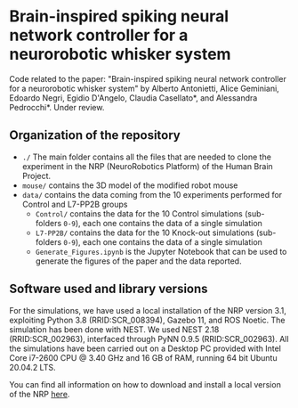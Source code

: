 # Brain-inspired spiking neural network controller for a neurorobotic whisker system
Code related to the paper: "Brain-inspired spiking neural network controller for a neurorobotic whisker system" by Alberto Antonietti, Alice Geminiani, Edoardo Negri, Egidio D'Angelo, Claudia Casellato*, and Alessandra Pedrocchi*. Under review.

## Organization of the repository
- `./` The main folder contains all the files that are needed to clone the experiment in the NRP (NeuroRobotics Platform) of the Human Brain Project.
- `mouse/` contains the 3D model of the modified robot mouse
- `data/` contains the data coming from the 10 experiments performed for Control and L7-PP2B groups
  - `Control/` contains the data for the 10 Control simulations (sub-folders `0-9`), each one contains the data of a single simulation
  - `L7-PP2B/` contains the data for the 10 Knock-out simulations (sub-folders `0-9`), each one contains the data of a single simulation
  - `Generate_Figures.ipynb` is the Jupyter Notebook that can be used to generate the figures of the paper and the data reported.

## Software used and library versions
For the simulations, we have used a local installation of the NRP version 3.1, exploiting Python 3.8 (RRID:SCR_008394), Gazebo 11, and ROS Noetic.
The simulation has been done with NEST. We used NEST 2.18 (RRID:SCR_002963), interfaced through PyNN 0.9.5 (RRID:SCR_002963).
All the simulations have been carried out on a Desktop PC provided with Intel Core i7-2600 CPU @ 3.40 GHz and 16 GB of RAM, running 64 bit Ubuntu 20.04.2 LTS.

You can find all information on how to download and install a local version of the NRP [here](https://neurorobotics.net/access-the-nrp.html).


